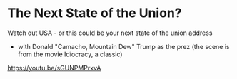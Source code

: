 # The Next State of the Union?

Watch out USA - or this could be your next state of the union address
- with Donald "Camacho, Mountain Dew" Trump as the prez (the scene is
from the movie Idiocracy, a classic)

https://youtu.be/sGUNPMPrxvA










